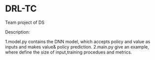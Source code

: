 # DRL-TC
Team project of DS



Description:

1.model.py contains the DNN model, which accepts policy and value as inputs and makes value& policy prediction.
2.main.py give an example, where define the size of input,training procedues and metrics.
